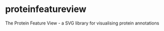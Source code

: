 proteinfeatureview
==================

The Protein Feature View - a SVG library for visualising protein annotations